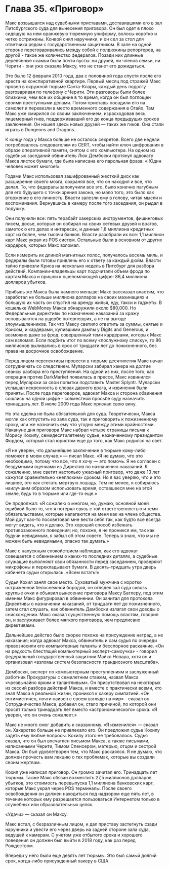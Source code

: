# Глава 35. «Приговор»

Макс возвышался над судебными приставами, доставившими его в зал Питсбургского суда для вынесения приговора. Он был одет в плохо сидящую на нем оранжевую тюремную униформу, волосы коротко и четко острижены. Конвой снял наручники, и он сел за стол для ответчика рядом с государственным защитником. В зале на одной стороне переговаривались между собой с полдюжины репортеров, на другой - такое же количество федералов. Позади них длинные деревянные скамьи были почти пусты: ни друзей, ни членов семьи, ни Черити - они уже сказала Максу, что не станет его дожидаться.

Это было 12 февраля 2010 года, два с половиной года спустя после его ареста на конспиративной квартире. Первый месяц под стражей Макс провел в окружной тюрьме Санта-Клары, каждый день подолгу разговаривая по телефону с Черити. Эти разговоры были более близкими, чем все их общение в то время, когда он был поглощен своими преступными делами. Потом приставы посадили его на самолет и перевезли в место временного содержания в Огайо. Там Макс уже смирился со своим заключением, израсходовав весь лицемерный гнев, поддерживавший его до конца предыдущих сроков заключения. Он нашел здесь новых друзей — таких же гиков. Она стали играть в Dungeons and Dragons.

К концу года у Макса больше не осталось секретов. Всего две недели потребовалось следователям из CERT, чтобы найти ключ шифрования в образе оперативной памяти, снятом с его компьютера. На одном из судебных заседаний обвинитель Люк Дембоски протянул адвокату Макса листок бумаги, где была написана его парольная фраза: «!!Один человек может многое!».

Годами Макс использовал зашифрованный жесткий диск как расширение своего мозга, сохраняя все, что он находил и все, что делал. То, что федералы заполучили все это, было конечно пагубным для его будущего с точки зрения закона, но мало того, это было как вторжение в его личность. Власти залезли ему в голову, читая мысли и воспоминания. Вернувшись в камеру после того заседания, он рыдал в подушку.

Они получили все: пять терабайт хакерских инструментов, фишинговых писем, досье, которые он собирал на своих сетевых друзей и врагов, заметок о его делах и интересах, и данные 1,8 миллиона кредитных карт из более, чем тысячи банков. Власти разобрали их все: 1,1 миллион карт Макс украл из POS систем. Остальные были в основном от других кардеров, которых Макс взломал.

Если измерить их длиной магнитных полос, получалось восемь миль, и федералы были готовы привлечь его к ответу за каждый дюйм. Власти тайно привезли Криса на несколько недель в Питсбург для разбора действий. Компании-владельцы карт подсчитали объем фрода по картам Макса и пришли к ошеломляющей цифре: 86,4 миллиона долларов убытков.

Прибыль же Макса была намного меньше: Макс рассказал властям, что заработал не больше миллиона долларов на своих махинациях и большую их часть он спустил на аренду жилья, еду, такси и гаджеты. В кошельке WebMoney Макса обнаружили около $80,000. Но Федеральные директивы по назначению наказаний за кражу основываются на ущербе потерпевших, а не на выгоде злоумышленников. Так что Максу светило ответить за суммы, снятые и Крисом, и кардерами, купившими дампы у Digits and Generous, и возможно даже за фрод, совершенный теми кардерами, которых Макс сам взломал. Если подбить итог по всему «послужному списку», то 86 миллионов выливались в срок от тридцати лет до пожизненного, без права на досрочное освобождение.

Перед лицом перспективы провести в тюрьме десятилетия Макс начал сотрудничать со следствием. Муларски забирал хакера на долгие сеансы разбора его преступлений.  На одной из них, после того, как операция против DarkMarket появилась в прессе, Макс извинился перед Муларски за свои попытки подставить Master Splyntr. Муларски услышал искренность в словах давнего врага, и извинения были приняты. После года переговоров, адвокат Макса и сторона обвинения сошлись на одной цифре - совместной просьбе суду назначить тринадцать лет. В июле 2009 года Макс признал свою вину.

Но эта сделка не была обязательной для суда. Теоретически, Макса могли как  отпустить из зала суда, так и приговорить к пожизненному сроку, или же назначить ему что угодно между этими крайностями. Накануне дня приговора Макс набрал четыре страницы письма к Морису Кохилу, семидесятилетнему судье, назначенному президентом Фордом, который стал юристом еще до того, как Макс родился на свет.

«Я не уверен, что дальнейшее заключение в тюрьме кому-либо поможет в моем случае.» — писал Макс. «Я не думаю, что это необходимо, потому что все, что я хочу — это помочь. Я не согласен с бездумными оценками из Директив по назначению наказаний. К сожалению, мне светит настолько ужасный приговор, что даже 13 лет кажутся сравнительно «неплохим» сроком. Но я вас уверяю, что и это лишнее, это как стегать мертвую лошадь. Тем не менее, я собираюсь наилучшим образом использовать время, оставшееся мне на этой земле, будь то в тюрьме или где-то еще.»

Он продолжал: «Я сожалею о многом, но, думаю, основной моей ошибкой было то, что я потерял связь с той ответственностью и теми обязательствами, которые налагаются на меня как на члена общества. Мой друг как-то посоветовал мне вести себя так, как будто все всегда могут видеть, что я делаю. Это хороший способ избежать противозаконного поведения; но, похоже, я не проникся им, так как будучи невидимым, я забыл об этом совете. Теперь я знаю, что мы не можем быть невидимыми, опасно так думать.»

Макс с напускным спокойствием наблюдал, как его адвокат совещается с обвинением о каких-то последних деталях, а судебные служащие выполняют свои обязанности перед заседанием, проверяют микрофоны и перекладывают бумаги. В десять-тридцать утра дверь кабинета судьи открылась. «Всем встать!»

Судья Кохил занял свое место. Суховатый мужчина с коротко остриженной белоснежной бородой, он оглядел зал суда сквозь круглые очки и объявил вынесение приговора Максу Батлеру, под этим именем Макс фигурировал в обвинении. Он зачитал для протокола Директивы о назначении наказаний, от тридцати лет до пожизненного, затем стал слушать, как обвинитель Дембоски излагал свои доводы о снисхождении. Макс оказал существенную помощь властям, говорил он, и заслуживает более мягкого приговора, чем предписано директивами.

Дальнейшее действо было скорее похоже на присуждение наград, а не наказания; когда адвокат Макса, обвинитель и сам судья по очереди превозносили его компьютерные таланты и бесспорное раскаяние. «Он на редкость блестящий компьютерный эксперт-самоучка» - говорил федеральный государственный защитник Майкл Новара, хотя он и организовал «взломы систем безопасности грандиозного масштаба».

Дембоски, эксперт по компьютерным преступлениям и заслуженный работник Прокуратуры с семилетним стажем, назвал Макса «чрезвычайно ярким и талантливым». Он присутствовал на некоторых из сессий разбора действий Макса, и вместе с практически всеми, кто знал Макса в реальной жизни, проникся к хакеру симпатией. «Он оптимистичен, почти наивен с своем взгляде на мир» - сказал он. Сотрудничество Макса, добавил он, стало причиной, по которой они просят только тринадцать лет вместо «астрономического» срока. «Я уверен, что он очень сожалеет.»

Макс не много смог добавить к сказанному. «Я изменился» — сказал он. Хакерство больше не привлекало его. Он предложил судье Кохилу задеть ему любые вопросы. Кохилу этого не требовалось. Судья сказал, что он был впечатлен письмом Макса, а также письмами, написанными Черити, Тимом Спенсером, матерью, отцом и сестрой Макса. Он был удовлетворен тем, что Макс раскаялся. Я не думаю, что должен прочесть вам лекцию о тех проблемах, которые вы создали своим жертвам.

Кохил уже написал приговор. Он громко зачитал его. Тринадцать лет тюрьмы. Также Макс обязан возместить 27,5 миллионов долларов убытков, это стоимость перевыпуска 1,1 миллиона банковских карт, которые Макс украл через POS терминалы. После своего освобождения он должен находиться под надзором еще пять лет, в течение которых ему разрешается пользоваться Интернетом только в служебных или образовательных целях.

«Удачи» — сказал он Максу.

Макс встал, с безразличным лицом, и дал приставу застегнуть сзади наручники и увести его через дверь на задней стороне зала суда, ведущей к камерам. С учетом уже отбытого срока и хорошего поведения он должен был выйти в 2018 году, как раз перед Рождеством.

Впереди у него были еще девять лет тюрьмы. Это был самый долгий срок, когда-либо присужденный хакеру в США.
